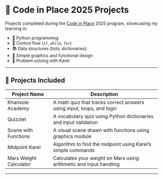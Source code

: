 # 🚀 Code in Place 2025 Projects

Projects completed during the [Code in Place](https://codeinplace.stanford.edu/) 2025 program, showcasing my learning in:

- 🐍 Python programming
- 🔁 Control flow (`if`, `while`, `for`)
- 📚 Data structures (lists, dictionaries)
- 🎨 Simple graphics and functional design
- 🤖 Problem solving with Karel

---

## 📂 Projects Included

| Project Name             | Description                                                                 |
|--------------------------|-----------------------------------------------------------------------------|
| Khansole Academy         | A math quiz that tracks correct answers using input, loops, and logic       |
| Quizzlet                 | A vocabulary quiz using Python dictionaries and input validation            |
| Scene with Functions     | A visual scene drawn with functions using graphics module                   |
| Midpoint Karel           | Algorithm to find the midpoint using Karel’s simple commands                |
| Mars Weight Calculator   | Calculates your weight on Mars using arithmetic and input handling          |

---

